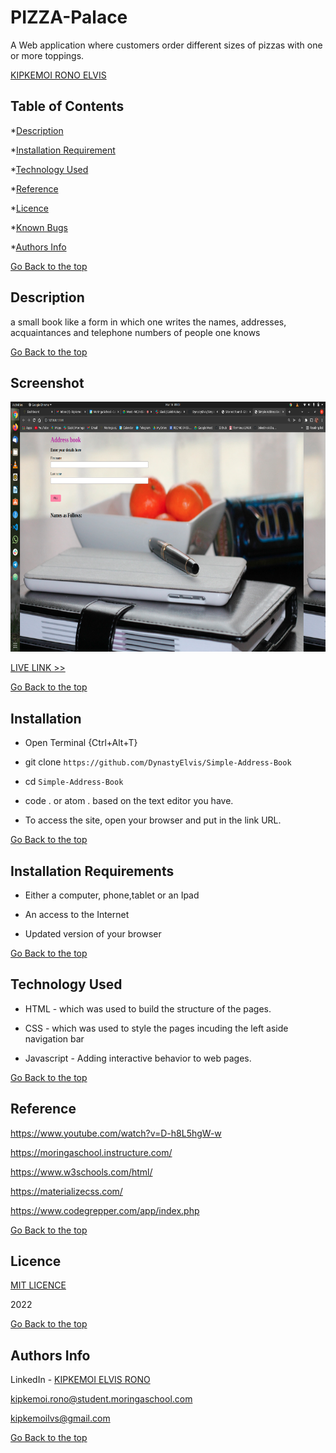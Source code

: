 # PIZZA-Palace
A Web application where customers order different sizes of pizzas with one or more toppings. 

[KIPKEMOI RONO ELVIS](https://github.com/DynastyElvis)



## Table of Contents

*[Description](#Description)


*[Installation Requirement](#Installation-Requirements)


*[Technology Used](#Technology-Used)


*[Reference](#Reference)


*[Licence](#Licence)


*[Known Bugs](#Known-Bugs)


*[Authors Info](#Authors-Info)





[Go Back to the top](#PIZZA-Palace)
## Description
a small book like a form in which one writes the names, addresses, acquaintances and telephone numbers of people one knows


[Go Back to the top](#PIZZA-Palace)

## Screenshot
<img src="https://github.com/DynastyElvis/Simple-Address-Book/blob/main/Screenshot%20from%202022-03-16%2009-09-24.png" width="800px" height="400px">

[LIVE LINK >>](https://dynastyelvis.github.io/Simple-Address-Book/)



[Go Back to the top](#PIZZA-Palace)

## Installation
* Open Terminal {Ctrl+Alt+T}

* git clone ```https://github.com/DynastyElvis/Simple-Address-Book```

* cd ```Simple-Address-Book```

* code . or atom . based on the text editor you have.

* To access the site, open your browser and put in the link URL.


[Go Back to the top](#PIZZA-Palace)

## Installation Requirements

* Either a computer, phone,tablet or an Ipad

* An access to the Internet

* Updated version of your browser

[Go Back to the top](#PIZZA-Palace)

## Technology Used
* HTML - which was used to build the structure of the pages.

* CSS - which was used to style the pages incuding the left aside navigation bar

* Javascript - Adding interactive behavior to web pages.

[Go Back to the top](#PIZZA-Palace)

## Reference
https://www.youtube.com/watch?v=D-h8L5hgW-w

https://moringaschool.instructure.com/ 

https://www.w3schools.com/html/

https://materializecss.com/

https://www.codegrepper.com/app/index.php

[Go Back to the top](#PIZZA-Palace)

## Licence

[MIT LICENCE](https://github.com/DynastyElvis/Simple-Address-Book/blob/main/LICENSE)

2022

[Go Back to the top](#PIZZA-Palace)

## Authors Info
LinkedIn - [KIPKEMOI ELVIS RONO](https://www.linkedin.com/in/elvis-rono-aa3548209/)

kipkemoi.rono@student.moringaschool.com

kipkemoilvs@gmail.com

[Go Back to the top](#PIZZA-Palace)


